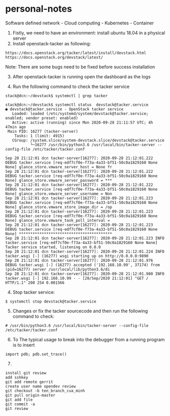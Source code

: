 # personal-notes
Software defined network - Cloud computing - Kubernetes - Container
1. Fistly, we need to have an environment: install ubuntu 18.04 in a physical server
2. Install openstack-tacker as following:
```
https://docs.openstack.org/tacker/latest/install/devstack.html
https://docs.openstack.org/devstack/latest/
```
Note: There are some bugs need to be fixed before success installation

3. After openstack-tacker is running open the dashboard as the logs

4. Run the following command to check the tacker service
```
stack@dcn:~/devstack$ systemctl | grep tacker
```

```
stack@dcn:~/devstack$ systemctl status  devstack@tacker.service
● devstack@tacker.service - OpenStack tacker service
   Loaded: loaded (/etc/systemd/system/devstack@tacker.service; enabled; vendor preset: enabled)
   Active: active (running) since Mon 2020-09-28 21:11:57 UTC; 4h 47min ago
 Main PID: 16277 (tacker-server)
    Tasks: 1 (limit: 4915)
   CGroup: /system.slice/system-devstack.slice/devstack@tacker.service
           └─16277 /usr/bin/python3.6 /usr/local/bin/tacker-server --config-file /etc/tacker/tacker.conf

Sep 28 21:12:01 dcn tacker-server[16277]: 2020-09-28 21:12:01.222 DEBUG tacker.service [req-edf7cf0e-f73a-4a33-bf51-50c0a1829160 None None] glance_store.vmware_server_host = None fr
Sep 28 21:12:01 dcn tacker-server[16277]: 2020-09-28 21:12:01.222 DEBUG tacker.service [req-edf7cf0e-f73a-4a33-bf51-50c0a1829160 None None] glance_store.vmware_server_password = ***
Sep 28 21:12:01 dcn tacker-server[16277]: 2020-09-28 21:12:01.222 DEBUG tacker.service [req-edf7cf0e-f73a-4a33-bf51-50c0a1829160 None None] glance_store.vmware_server_username = Non
Sep 28 21:12:01 dcn tacker-server[16277]: 2020-09-28 21:12:01.223 DEBUG tacker.service [req-edf7cf0e-f73a-4a33-bf51-50c0a1829160 None None] glance_store.vmware_store_image_dir = /op
Sep 28 21:12:01 dcn tacker-server[16277]: 2020-09-28 21:12:01.223 DEBUG tacker.service [req-edf7cf0e-f73a-4a33-bf51-50c0a1829160 None None] glance_store.vmware_task_poll_interval =
Sep 28 21:12:01 dcn tacker-server[16277]: 2020-09-28 21:12:01.223 DEBUG tacker.service [req-edf7cf0e-f73a-4a33-bf51-50c0a1829160 None None] *****************************************
Sep 28 21:12:01 dcn tacker-server[16277]: 2020-09-28 21:12:01.223 INFO tacker.service [req-edf7cf0e-f73a-4a33-bf51-50c0a1829160 None None] Tacker service started, listening on 0.0.0
Sep 28 21:12:01 dcn tacker-server[16277]: 2020-09-28 21:12:01.224 INFO tacker.wsgi [-] (16277) wsgi starting up on http://0.0.0.0:9890
Sep 28 21:12:01 dcn tacker-server[16277]: 2020-09-28 21:12:01.976 DEBUG tacker.wsgi [-] (16277) accepted ('192.168.10.99', 37174) from (pid=16277) server /usr/local/lib/python3.6/di
Sep 28 21:12:01 dcn tacker-server[16277]: 2020-09-28 21:12:01.980 INFO tacker.wsgi [-] 192.168.10.99 - - [28/Sep/2020 21:12:01] "GET / HTTP/1.1" 200 254 0.001566
```


4. Stop tacker service:
```
$ systemctl stop devstack@tacker.service
```


5. Changes or fix the tacker sourcecode and then run the following command to check:
```
# /usr/bin/python3.6 /usr/local/bin/tacker-server --config-file /etc/tacker/tacker.conf
```
6. To The typical usage to break into the debugger from a running program is to insert
```
import pdb; pdb.set_trace()
```
7. 
```
install git review
add sshkey
git add remote gerrit
create user name opendev review
git checkout -b ten_branch_cua_minh
git pull origin-master
git add file
git commit -a 
git review
```
